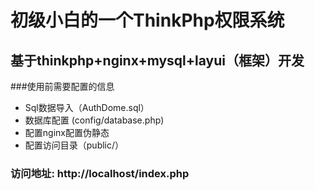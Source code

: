 # 初级小白的一个ThinkPhp权限系统
## 基于thinkphp+nginx+mysql+layui（框架）开发
###使用前需要配置的信息
- Sql数据导入（AuthDome.sql）
- 数据库配置 (config/database.php)
- 配置nginx配置伪静态
- 配置访问目录（public/）

### 访问地址: http://localhost/index.php
